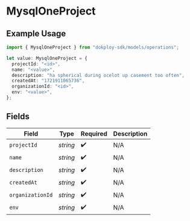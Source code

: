 # MysqlOneProject

## Example Usage

```typescript
import { MysqlOneProject } from "dokploy-sdk/models/operations";

let value: MysqlOneProject = {
  projectId: "<id>",
  name: "<value>",
  description: "ha spherical during ocelot up casement too often",
  createdAt: "1721911065736",
  organizationId: "<id>",
  env: "<value>",
};
```

## Fields

| Field              | Type               | Required           | Description        |
| ------------------ | ------------------ | ------------------ | ------------------ |
| `projectId`        | *string*           | :heavy_check_mark: | N/A                |
| `name`             | *string*           | :heavy_check_mark: | N/A                |
| `description`      | *string*           | :heavy_check_mark: | N/A                |
| `createdAt`        | *string*           | :heavy_check_mark: | N/A                |
| `organizationId`   | *string*           | :heavy_check_mark: | N/A                |
| `env`              | *string*           | :heavy_check_mark: | N/A                |